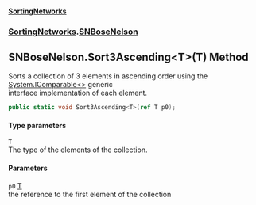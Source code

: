 #### [SortingNetworks](./index.md 'index')
### [SortingNetworks](./SortingNetworks.md 'SortingNetworks').[SNBoseNelson](./SortingNetworks-SNBoseNelson.md 'SortingNetworks.SNBoseNelson')
## SNBoseNelson.Sort3Ascending&lt;T&gt;(T) Method
Sorts a collection of 3 elements in ascending order using the [System.IComparable&lt;&gt;](https://docs.microsoft.com/en-us/dotnet/api/System.IComparable-1 'System.IComparable`1') generic  
interface implementation of each element.  
```csharp
public static void Sort3Ascending<T>(ref T p0);
```
#### Type parameters
<a name='SortingNetworks-SNBoseNelson-Sort3Ascending-T-(T)-T'></a>
`T`  
The type of the elements of the collection.  
  
#### Parameters
<a name='SortingNetworks-SNBoseNelson-Sort3Ascending-T-(T)-p0'></a>
`p0` [T](#SortingNetworks-SNBoseNelson-Sort3Ascending-T-(T)-T 'SortingNetworks.SNBoseNelson.Sort3Ascending&lt;T&gt;(T).T')  
the reference to the first element of the collection  
  

